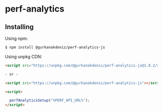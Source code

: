 # perf-analytics
## Installing

Using npm:

```bash
$ npm install @gurkanakdeniz/perf-analytics-js
```

Using unpkg CDN:

```html
<script src="https://unpkg.com/@gurkanakdeniz/perf-analytics-js@1.0.2/src/index.js"></script>

- or -

<script src="https://unpkg.com/@gurkanakdeniz/perf-analytics-js"></script>

<script>

  perfAnalyticsSetup("%PERF_API_URL%");
</script>
```

